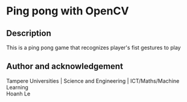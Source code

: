 # Ping pong with OpenCV

## Description

This is a ping pong game that recognizes player's fist gestures to play

## Author and acknowledgement

Tampere Universities | Science and Engineering | ICT/Maths/Machine Learning\
Hoanh Le



